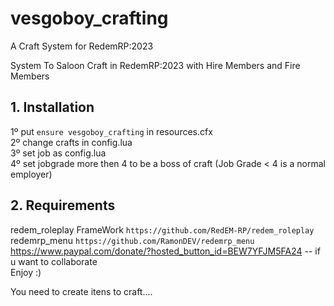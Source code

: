 # vesgoboy_crafting
A Craft System for RedemRP:2023

System To Saloon Craft in RedemRP:2023 with Hire Members and Fire Members
## 1. Installation
1º put ```ensure vesgoboy_crafting``` in resources.cfx<br>
2º change crafts in config.lua<br>
3º set job as config.lua<br>
4º set jobgrade more then 4 to be a boss of craft (Job Grade < 4 is a normal employer)


## 2. Requirements
redem_roleplay FrameWork ```https://github.com/RedEM-RP/redem_roleplay```<br>
redemrp_menu ```https://github.com/RamonDEV/redemrp_menu```<br>
https://www.paypal.com/donate/?hosted_button_id=BEW7YFJM5FA24 -- if u want to collaborate<br>
Enjoy :)

You need to create itens to craft....
